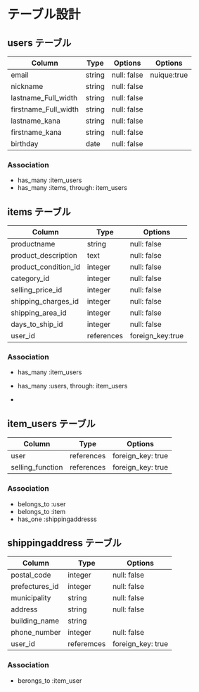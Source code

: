 # テーブル設計

## users テーブル

| Column               | Type     |  Options     |  Options      |
| -------------------  | -------- | ------------ | ------------- |
| email                | string   | null: false  |  nuique:true  |
| nickname             | string   | null: false  |               | 
| lastname_Full_width  | string   | null: false  |               |
| firstname_Full_width | string   | null: false  |               |
| lastname_kana        | string   | null: false  |               |
| firstname_kana       | string   | null: false  |               |
| birthday             | date     | null: false  |               |

### Association

- has_many :item_users
- has_many :items, through: item_users

##  items テーブル

| Column                    | Type               |  Options         |
| --------------------------| ------------------ | ---------------- |
| productname               | string             | null: false      |
| product_description       | text               | null: false      |
| product_condition_id      | integer            | null: false      |
| category_id               | integer            | null: false      |
| selling_price_id          | integer            | null: false      |
| shipping_charges_id       | integer            | null: false      |
| shipping_area_id          | integer            | null: false      |
| days_to_ship_id           | integer            | null: false      |
| user_id                   | references         | foreign_key:true |

### Association

- has_many :item_users
- has_many :users, through: item_users

-

## item_users テーブル

| Column           | Type               |  Options          |
| -----------------| ------------------ | ----------------- |
| user             | references         | foreign_key: true |
| selling_function | references         | foreign_key: true |

### Association

- belongs_to :user
- belongs_to :item
- has_one :shippingaddresss

## shippingaddress テーブル

| Column           | Type               |  Options          |
| -----------------| ------------------ | ----------------- |
| postal_code      | integer            | null: false       |
| prefectures_id   | integer            | null: false       |
| municipality     | string             | null: false       |
| address          | string             | null: false       |
| building_name    | string             |                   |
| phone_number     | integer            | null: false       |
| user_id          | referemces         | foreign_key: true |

### Association

- berongs_to :item_user
